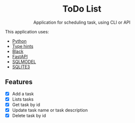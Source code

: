 <h1 align="center">ToDo List</h1>
<p align="center">Application for scheduling task, using CLI or API</p>
<p>This  application uses:</p>
<ul>
    <li> <a href="https://www.python.org/downloads/release/python-3810/">Python</a></li>
    <li> <a href="https://docs.python.org/3/library/typing.html">Type hints</a></li>
    <li> <a href="https://black.readthedocs.io/en/stable/">Black</a></li>
    <li> <a href="https://fastapi.tiangolo.com/">FastAPI</a></li>
    <li> <a href="https://sqlmodel.tiangolo.com/">SQLMODEL</a></li>
    <li> <a href="https://www.sqlite.org/docs.html">SQLITE3</a></li>
</ul>


## Features
- [x] Add a task 
- [x] Lists tasks 
- [x] Get task by id
- [x] Update task name or task description
- [x] Delete task by id
